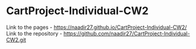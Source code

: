 # CartProject-Individual-CW2
Link to the pages - https://naadir27.github.io/CartProject-Individual-CW2/ Link to the repository - https://github.com/naadir27/CartProject-Individual-CW2.git
